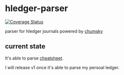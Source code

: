 # hledger-parser

[![Coverage Status](https://coveralls.io/repos/github/ngalaiko/hledger-parser/badge.svg?branch=master)](https://coveralls.io/github/ngalaiko/hledger-parser?branch=master)

parser for hledger journals powered by [chumsky][]

## current state

It's able to parse [cheatsheet][]. 

I will release v1 once it's able to parse my persoal ledger.

[chumsky]: https://github.com/zesterer/chumsky
[cheatsheet]: ./examples/fixture/cheatsheet.journal
